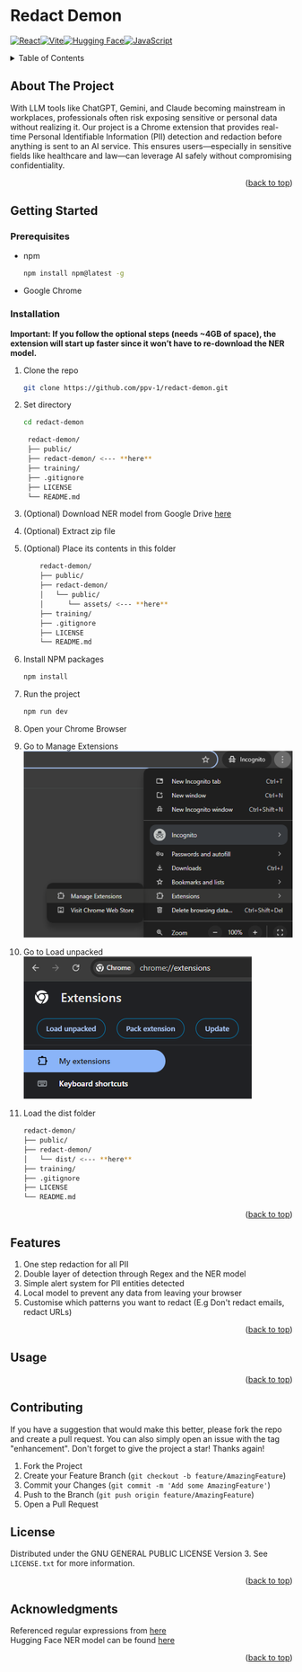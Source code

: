 # Redact Demon
[![React](https://img.shields.io/badge/React-%2320232a.svg?logo=react&logoColor=%2361DAFB)](#)[![Vite](https://img.shields.io/badge/Vite-646CFF?logo=vite&logoColor=fff)](#)[![Hugging Face](https://img.shields.io/badge/Hugging%20Face-FFD21E?logo=huggingface&logoColor=000)](#)[![JavaScript](https://img.shields.io/badge/JavaScript-F7DF1E?logo=javascript&logoColor=000)](#)
<!-- TABLE OF CONTENTS -->
<details>
  <summary>Table of Contents</summary>
  <ol>
    <li>
      <a href="#about-the-project">About The Project</a>
    </li>
    <li>
      <a href="#getting-started">Getting Started</a>
      <ul>
        <li><a href="#prerequisites">Prerequisites</a></li>
        <li><a href="#installation">Installation</a></li>
      </ul>
    </li>
    <li><a href="#features">Features</a></li>
    <li><a href="#usage">Usage</a></li>
    <li><a href="#contributing">Contributing</a></li>
    <li><a href="#license">License</a></li>
    <li><a href="#acknowledgments">Acknowledgments</a></li>
  </ol>
</details>



<!-- ABOUT THE PROJECT -->
## About The Project

With LLM tools like ChatGPT, Gemini, and Claude becoming mainstream in workplaces, professionals often risk exposing sensitive or personal data without realizing it. Our project is a Chrome extension that provides real-time Personal Identifiable Information (PII) detection and redaction before anything is sent to an AI service. This ensures users—especially in sensitive fields like healthcare and law—can leverage AI safely without compromising confidentiality.

<p align="right">(<a href="#readme-top">back to top</a>)</p>

## Getting Started

### Prerequisites

* npm
  ```sh
  npm install npm@latest -g
  ```
* Google Chrome

### Installation
**Important: If you follow the optional steps (needs ~4GB of space), the extension will start up faster since it won’t have to re-download the NER model.**



1. Clone the repo
   ```sh
   git clone https://github.com/ppv-1/redact-demon.git
   ```
3. Set directory 
    ```sh
   cd redact-demon
   ```
   ```bash
    redact-demon/
    ├── public/
    ├── redact-demon/ <--- **here**
    ├── training/
    ├── .gitignore
    ├── LICENSE
    └── README.md
3. (Optional) Download NER model from Google Drive [here](https://drive.google.com/uc?export=download&id=1_vWTB0wwjrmJEly-D4VuD3GVfCvx3-3t)
3. (Optional) Extract zip file
3. (Optional) Place its contents in this folder
    ```bash
        redact-demon/
        ├── public/
        ├── redact-demon/
        │   └── public/ 
        │      └── assets/ <--- **here**
        ├── training/
        ├── .gitignore
        ├── LICENSE
        └── README.md
4. Install NPM packages
   ```sh
   npm install
   ```
5. Run the project
   ```js
   npm run dev
   ```
6. Open your Chrome Browser
6. Go to Manage Extensions
![Screenshot](public/assets/ss1.png)

7. Go to Load unpacked
![Screenshot](public/assets/ss2.png)
8. Load the dist folder 
    ```bash
    redact-demon/
    ├── public/
    ├── redact-demon/ 
    │   └── dist/ <--- **here**
    ├── training/
    ├── .gitignore
    ├── LICENSE
    └── README.md

<p align="right">(<a href="#readme-top">back to top</a>)</p>


## Features
1. One step redaction for all PII
2. Double layer of detection through Regex and the NER model
3. Simple alert system for PII entities detected
4. Local model to prevent any data from leaving your browser
5. Customise which patterns you want to redact (E.g Don't redact emails, redact URLs)


<p align="right">(<a href="#readme-top">back to top</a>)</p>


## Usage



<p align="right">(<a href="#readme-top">back to top</a>)</p>



<!-- CONTRIBUTING -->
## Contributing
If you have a suggestion that would make this better, please fork the repo and create a pull request. You can also simply open an issue with the tag "enhancement".
Don't forget to give the project a star! Thanks again!

1. Fork the Project
2. Create your Feature Branch (`git checkout -b feature/AmazingFeature`)
3. Commit your Changes (`git commit -m 'Add some AmazingFeature'`)
4. Push to the Branch (`git push origin feature/AmazingFeature`)
5. Open a Pull Request


<!-- LICENSE -->
## License

Distributed under the GNU GENERAL PUBLIC LICENSE Version 3. See `LICENSE.txt` for more information.

<p align="right">(<a href="#readme-top">back to top</a>)</p>

## Acknowledgments
Referenced regular expressions from [here](https://github.com/dneverson/PII_Sanitizer_Extension)<br>Hugging Face NER model can be found [here](https://huggingface.co/Xenova/distilbert-base-multilingual-cased-ner-hrl)

<p align="right">(<a href="#readme-top">back to top</a>)</p>


